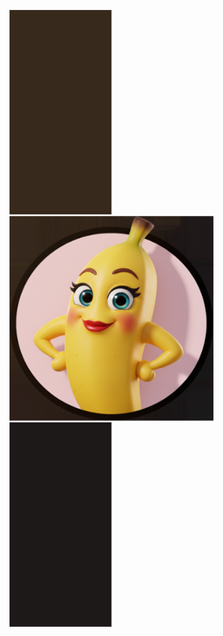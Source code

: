 <img src="avator_l.png" height="360" width="180"><img src="avator.png" height="360" width="360"><img src="avator_r.png" height="360" width="180">